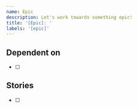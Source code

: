 ```yaml
---
name: Epic
description: Let's work towards something epic!
title: '[Epic]: '
labels: '[epic]'
---
```


## Dependent on

- [ ] 

## Stories

- [ ] 